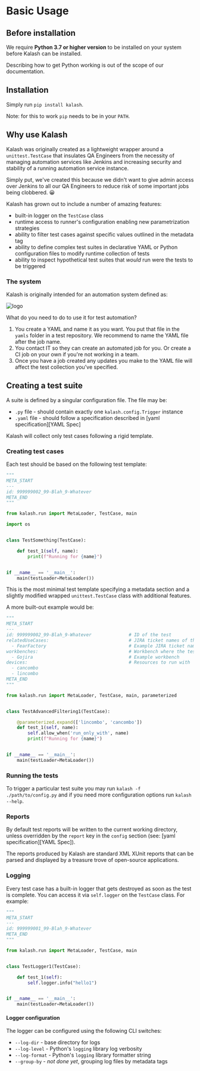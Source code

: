# Basic Usage

## Before installation

We require **Python 3.7 or higher version** to be installed on your system before Kalash can be installed.

Describing how to get Python working is out of the scope of our documentation.

## Installation

Simply run `pip install kalash`.

Note: for this to work `pip` needs to be in your `PATH`.

## Why use Kalash

[Why]: #why-use-kalash

Kalash was originally created as a lightweight wrapper around a `unittest.TestCase` that insulates QA Engineers from the necessity of managing automation services like Jenkins and increasing security and stability of a running automation service instance.

Simply put, we've created this because we didn't want to give admin access over Jenkins to all our QA Engineers to reduce risk of some important jobs being clobbered. 😀

Kalash has grown out to include a number of amazing features:

* built-in logger on the `TestCase` class
* runtime access to runner's configuration enabling new parametrization strategies
* ability to filter test cases against specific values outlined in the metadata tag
* ability to define complex test suites in declarative YAML or Python configuration files to modify runtime collection of tests
* ability to inspect hypothetical test suites that *would* run were the tests to be triggered

### The system

Kalash is originally intended for an automation system defined as:

<img src="../../res/kalash_flow.svg" alt="logo"/>

What do you need to do to use it for test automation?

1. You create a YAML and name it as you want. You put that file in the `yamls` folder in a test repository. We recommend to name the YAML file after the job name.
2. You contact IT so they can create an automated job for you. Or create a CI job on your own if you're not working in a team.
3. Once you have a job created any updates you make to the YAML file will affect the test collection you've specified.

## Creating a test suite

A suite is defined by a singular configuration file. The file may be:

* `.py` file - should contain exactly one `kalash.config.Trigger` instance
* `.yaml` file - should follow a specification described in [yaml specification][YAML Spec]

Kalash will collect only test cases following a rigid template.

### Creating test cases

[Test Case Main Example]: #creating-test-cases

Each test should be based on the following test template:

```python
"""
META_START
---
id: 999999002_99-Blah_9-Whatever
META_END
"""

from kalash.run import MetaLoader, TestCase, main

import os


class TestSomething(TestCase):

    def test_1(self, name):
        print(f"Running for {name}")


if __name__ == '__main__':
    main(testLoader=MetaLoader())

```

This is the most minimal test template specifying a metadata section and a slightly modified wrapped `unittest.TestCase` class with additional features.

A more built-out example would be:

```python
"""
META_START
---
id: 999999002_99-Blah_9-Whatever              # ID of the test
relatedUseCases:                              # JIRA ticket names of the related use cases
  - FearFactory                               # Example JIRA ticket name
workbenches:                                  # Workbench where the test is meant to be run
  - Gojira                                    # Example workbench
devices:                                      # Resources to run with
  - cancombo
  - lincombo
META_END
"""

from kalash.run import MetaLoader, TestCase, main, parameterized


class TestAdvancedFiltering1(TestCase):

    @parameterized.expand(['lincombo', 'cancombo'])
    def test_1(self, name):
        self.allow_when('run_only_with', name)
        print(f"Running for {name}")


if __name__ == '__main__':
    main(testLoader=MetaLoader())

```

### Running the tests

To trigger a particular test suite you may run `kalash -f ./path/to/config.py` and if you need more configuration options run `kalash --help`.

### Reports

[Reports]: #reports

By default test reports will be written to the current working directory, unless overridden by the `report` key in the `config` section (see: [yaml specification][YAML Spec]).

The reports produced by Kalash are standard XML XUnit reports that can be parsed and displayed by a treasure trove of open-source applications.

### Logging

[Logging]: #logging

Every test case has a built-in logger that gets destroyed as soon as the test is complete. You can access it via `self.logger` on the `TestCase` class. For example:

```python
"""
META_START
---
id: 999999001_99-Blah_9-Whatever
META_END
"""

from kalash.run import MetaLoader, TestCase, main


class TestLogger1(TestCase):

    def test_1(self):
        self.logger.info("hello1")


if __name__ == '__main__':
    main(testLoader=MetaLoader())

```

#### Logger configuration

The logger can be configured using the following CLI switches:

* `--log-dir` - base directory for logs
* `--log-level` - Python's `logging` library log verbosity
* `--log-format` - Python's `logging` library formatter string
* `--group-by` - *not done yet*, grouping log files by metadata tags
